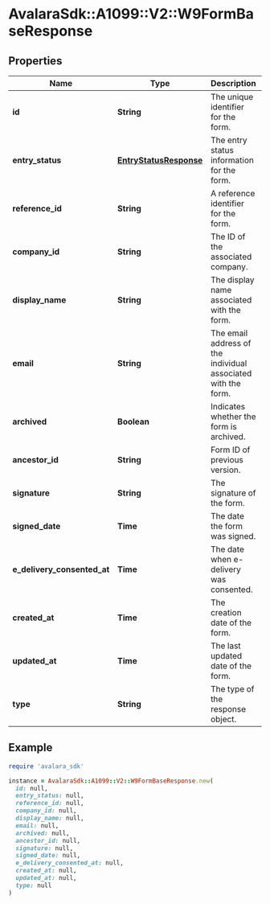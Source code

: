 # AvalaraSdk::A1099::V2::W9FormBaseResponse

## Properties

| Name | Type | Description | Notes |
| ---- | ---- | ----------- | ----- |
| **id** | **String** | The unique identifier for the form. | [optional] |
| **entry_status** | [**EntryStatusResponse**](EntryStatusResponse.md) | The entry status information for the form. | [optional] |
| **reference_id** | **String** | A reference identifier for the form. | [optional] |
| **company_id** | **String** | The ID of the associated company. | [optional] |
| **display_name** | **String** | The display name associated with the form. | [optional] |
| **email** | **String** | The email address of the individual associated with the form. | [optional] |
| **archived** | **Boolean** | Indicates whether the form is archived. | [optional] |
| **ancestor_id** | **String** | Form ID of previous version. | [optional] |
| **signature** | **String** | The signature of the form. | [optional] |
| **signed_date** | **Time** | The date the form was signed. | [optional] |
| **e_delivery_consented_at** | **Time** | The date when e-delivery was consented. | [optional] |
| **created_at** | **Time** | The creation date of the form. | [optional] |
| **updated_at** | **Time** | The last updated date of the form. | [optional] |
| **type** | **String** | The type of the response object. | [optional] |

## Example

```ruby
require 'avalara_sdk'

instance = AvalaraSdk::A1099::V2::W9FormBaseResponse.new(
  id: null,
  entry_status: null,
  reference_id: null,
  company_id: null,
  display_name: null,
  email: null,
  archived: null,
  ancestor_id: null,
  signature: null,
  signed_date: null,
  e_delivery_consented_at: null,
  created_at: null,
  updated_at: null,
  type: null
)
```

